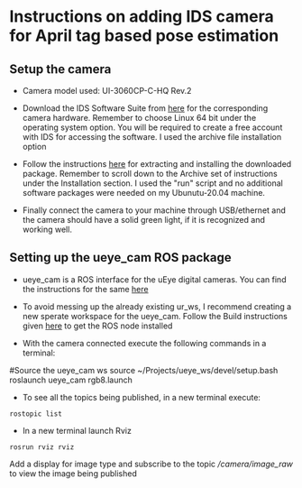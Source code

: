 # Instructions on adding IDS camera for April tag based pose estimation 

## Setup the camera

- Camera model used: UI-3060CP-C-HQ Rev.2

- Download the IDS Software Suite from [here](https://en.ids-imaging.com/downloads.html) for the corresponding camera hardware. Remember to choose Linux 64 bit under the operating system option. You will be required to create a free account with IDS for accessing the software. I used the archive file installation option

- Follow the instructions [here](https://en.ids-imaging.com/files/downloads/ids-software-suite/readme/readme-ids-software-suite-linux-4.95.2_EN.html#distributions) for extracting and installing the downloaded package. Remember to scroll down to the Archive set of instructions under the Installation section. I used the "run" script and no additional software packages were needed on my Ubunutu-20.04 machine.

- Finally connect the camera to your machine through USB/ethernet and the camera should have a solid green light, if it is recognized and working well. 


## Setting up the ueye_cam ROS package

- ueye_cam is a ROS interface for the uEye digital cameras. You can find the instructions for the same [here](http://wiki.ros.org/ueye_cam)

- To avoid messing up the already existing ur_ws, I recommend creating a new sperate workspace for the ueye_cam. Follow the Build instructions given [here](http://wiki.ros.org/ueye_cam) to get the ROS node installed

- With the camera connected execute the following commands in a terminal:

#Source the ueye_cam ws
source ~/Projects/ueye_ws/devel/setup.bash
roslaunch ueye_cam rgb8.launch

- To see all the topics being published, in a new terminal execute:
```
rostopic list
```
- In a new terminal launch Rviz 
```
rosrun rviz rviz 
```
Add a display for  image type and subscribe to the topic */camera/image_raw* to view the image being published
